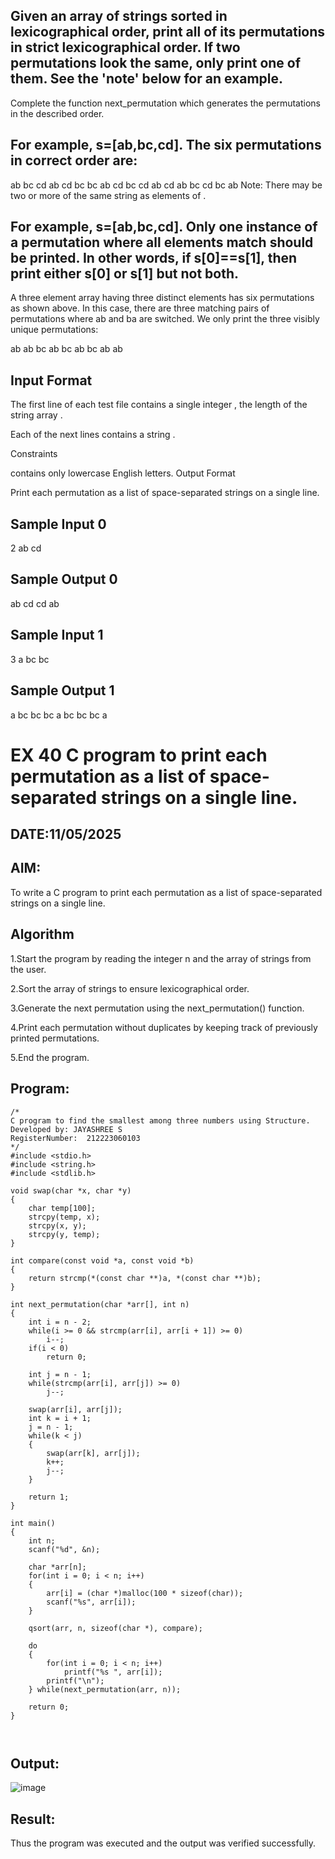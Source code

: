 ## Given an array of strings sorted in lexicographical order, print all of its permutations in strict lexicographical order. If two permutations look the same, only print one of them. See the 'note' below for an example.

Complete the function next_permutation which generates the permutations in the described order.

## For example, s=[ab,bc,cd]. The six permutations in correct order are:

ab bc cd
ab cd bc
bc ab cd
bc cd ab
cd ab bc
cd bc ab
Note: There may be two or more of the same string as elements of .
## For example, s=[ab,bc,cd]. Only one instance of a permutation where all elements match should be printed. In other words, if s[0]==s[1], then print either s[0]  or s[1] but not both.

A three element array having three distinct elements has six permutations as shown above. In this case, there are three matching pairs of permutations where ab and ba are switched. We only print the three visibly unique permutations:

ab ab bc
ab bc ab
bc ab ab
## Input Format

The first line of each test file contains a single integer , the length of the string array .

Each of the next  lines contains a string .

Constraints

 contains only lowercase English letters.
Output Format

Print each permutation as a list of space-separated strings on a single line.

## Sample Input 0

2
ab
cd
## Sample Output 0

ab cd
cd ab
## Sample Input 1

3
a
bc
bc
## Sample Output 1

a bc bc
bc a bc
bc bc a



# EX 40 C program to print each permutation as a list of space-separated strings on a single line.
## DATE:11/05/2025
## AIM:
To write a C program to print each permutation as a list of space-separated strings on a single line.

## Algorithm
1.Start the program by reading the integer n and the array of strings from the user.

2.Sort the array of strings to ensure lexicographical order.

3.Generate the next permutation using the next_permutation() function.

4.Print each permutation without duplicates by keeping track of previously printed permutations.

5.End the program.

## Program:
```
/*
C program to find the smallest among three numbers using Structure.
Developed by: JAYASHREE S
RegisterNumber:  212223060103
*/
#include <stdio.h>
#include <string.h>
#include <stdlib.h>

void swap(char *x, char *y)
{
    char temp[100];
    strcpy(temp, x);
    strcpy(x, y);
    strcpy(y, temp);
}

int compare(const void *a, const void *b)
{
    return strcmp(*(const char **)a, *(const char **)b);
}

int next_permutation(char *arr[], int n)
{
    int i = n - 2;
    while(i >= 0 && strcmp(arr[i], arr[i + 1]) >= 0)
        i--;
    if(i < 0)
        return 0;
    
    int j = n - 1;
    while(strcmp(arr[i], arr[j]) >= 0)
        j--;
    
    swap(arr[i], arr[j]);
    int k = i + 1;
    j = n - 1;
    while(k < j)
    {
        swap(arr[k], arr[j]);
        k++;
        j--;
    }
    
    return 1;
}

int main()
{
    int n;
    scanf("%d", &n);

    char *arr[n];
    for(int i = 0; i < n; i++)
    {
        arr[i] = (char *)malloc(100 * sizeof(char));
        scanf("%s", arr[i]);
    }

    qsort(arr, n, sizeof(char *), compare);

    do
    {
        for(int i = 0; i < n; i++)
            printf("%s ", arr[i]);
        printf("\n");
    } while(next_permutation(arr, n));

    return 0;
}



```

## Output:

![image](https://github.com/user-attachments/assets/b3f22347-b4fc-4491-9710-da42da5101aa)


## Result:
Thus the program was executed and the output was verified successfully.
